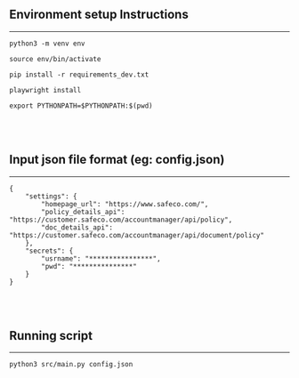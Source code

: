 ## Environment setup Instructions
***

`python3 -m venv env`

`source env/bin/activate`

`pip install -r requirements_dev.txt`

`playwright install`

`export PYTHONPATH=$PYTHONPATH:$(pwd)`

<br/><br/>



## Input json file format (eg: config.json)
***
```
{
    "settings": {
        "homepage_url": "https://www.safeco.com/",
        "policy_details_api": "https://customer.safeco.com/accountmanager/api/policy",
        "doc_details_api": "https://customer.safeco.com/accountmanager/api/document/policy"
    },
    "secrets": {
        "usrname": "****************",
        "pwd": "***************"
    }
}
```
<br/><br/>


## Running script
***

`python3 src/main.py config.json`